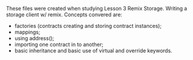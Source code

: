 These files were created when studying Lesson 3 Remix Storage. Writing a storage client w/ remix.
Concepts convered are:
- factories (contracts creating and storing contract instances);
- mappings;
- using address(<contract>);
- importing one contract in to another;
- basic inheritance and basic use of virtual and override keywords.